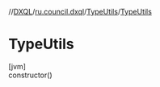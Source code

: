 //[DXQL](../../../index.md)/[ru.council.dxql](../index.md)/[TypeUtils](index.md)/[TypeUtils](-type-utils.md)

# TypeUtils

[jvm]\
constructor()
